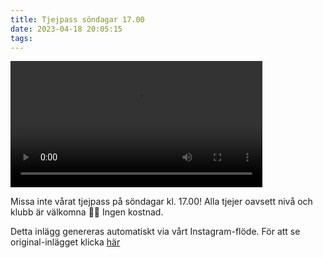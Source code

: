 ```yaml
---
title: Tjejpass söndagar 17.00
date: 2023-04-18 20:05:15
tags:
---
```

<div class="postId" style="display: none;">ID: 17953158494397433</div>


<video controls width="80%">
<source src="/2023/04/18/tjejpass-sondagar-1700/1.mp4" type="video/mp4">
</video>



Missa inte vårat tjejpass på söndagar kl. 17.00! Alla tjejer oavsett nivå och klubb är välkomna 👊🏼 Ingen kostnad.

<div class="automaticGeneratedPostDescription">
Detta inlägg genereras automatiskt via vårt Instagram-flöde. För att se original-inlägget klicka <a target="_blank" href="https://www.instagram.com/reel/CrL9KVOgB2p/">här</a>
</div>
<br>
